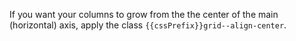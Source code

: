 If you want your columns to grow from the the center of the main (horizontal) axis, apply the class `{{cssPrefix}}grid--align-center`.

